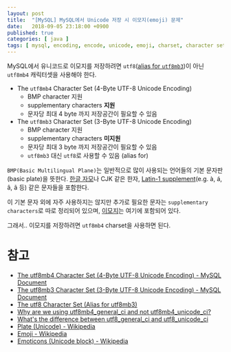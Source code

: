 ```yaml
---
layout: post
title:  "[MySQL] MySQL에서 Unicode 저장 시 이모지(emoji) 문제"
date:   2018-09-05 23:18:00 +0900
published: true
categories: [ java ]
tags: [ mysql, encoding, encode, unicode, emoji, charset, character set, character, char, utf, utf8, utf8mb3, utf8mb4 ]
---
```


MySQL에서 유니코드로 이모지를 저장하려면 `utf8`([alias for `utf8mb3`](https://dev.mysql.com/doc/refman/5.5/en/charset-unicode-utf8.html))이 아닌 `utf8mb4` 캐릭터셋을 사용해야 한다.

- The `utf8mb4` Character Set (4-Byte UTF-8 Unicode Encoding)
  - BMP character 지원
  - supplementary characters **지원**
  - 문자당 최대 4 byte 까지 저장공간이 필요할 수 있음
- The `utf8mb3` Character Set (3-Byte UTF-8 Unicode Encoding)
  - BMP character 지원
  - supplementary characters **미지원**
  - 문자당 최대 3 byte 까지 저장공간이 필요할 수 있음
  - `utf8mb3` 대신 `utf8`로 사용할 수 있음 (alias for)

`BMP(Basic Multilingual Plane)`는 일반적으로 많이 사용되는 언어들의 기본 문자판(basic plate)을 뜻한다. [한글 자모](<https://en.wikipedia.org/wiki/Hangul_Syllables>)나 CJK 같은 한자, [Latin-1 supplement](https://en.wikipedia.org/wiki/Latin-1_Supplement_(Unicode_block))(e.g. à, á, â, ã 등) 같은 문자들을 포함한다.

이 기본 문자 외에 자주 사용하지는 않지만 추가로 필요한 문자는 `supplementary characters`로 따로 정리되어 있으며, [이모지](https://en.wikipedia.org/wiki/Emoji)는 여기에 포함되어 있다.

그래서.. 이모지를 저장하려면 `utf8mb4` charset을 사용하면 된다.


# 참고

- [The utf8mb4 Character Set (4-Byte UTF-8 Unicode Encoding) - MySQL Document](https://dev.mysql.com/doc/refman/5.5/en/charset-unicode-utf8mb4.html)
- [The utf8mb3 Character Set (3-Byte UTF-8 Unicode Encoding) - MySQL Document](https://dev.mysql.com/doc/refman/5.5/en/charset-unicode-utf8mb3.html)
- [The utf8 Character Set (Alias for utf8mb3)](https://dev.mysql.com/doc/refman/5.5/en/charset-unicode-utf8.html)
- [Why are we using utf8mb4_general_ci and not utf8mb4_unicode_ci?](https://drupal.stackexchange.com/questions/166405/why-are-we-using-utf8mb4-general-ci-and-not-utf8mb4-unicode-ci)
- [What's the difference between utf8_general_ci and utf8_unicode_ci](https://stackoverflow.com/questions/766809/whats-the-difference-between-utf8-general-ci-and-utf8-unicode-ci)
- [Plate (Unicode) - Wikipedia](https://en.wikipedia.org/wiki/Plane_(Unicode))
- [Emoji - Wikipedia](https://en.wikipedia.org/wiki/Emoji)
- [Emoticons (Unicode block) - Wikipedia](https://en.wikipedia.org/wiki/Emoticons_(Unicode_block))
